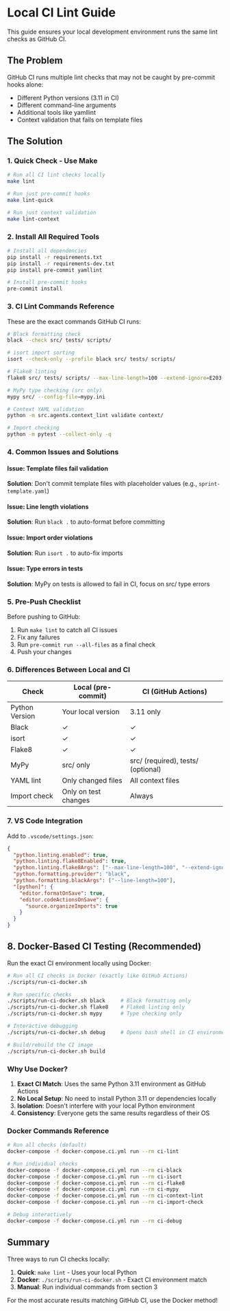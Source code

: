 # Local CI Lint Guide

This guide ensures your local development environment runs the same lint checks as GitHub CI.

## The Problem

GitHub CI runs multiple lint checks that may not be caught by pre-commit hooks alone:
- Different Python versions (3.11 in CI)
- Different command-line arguments
- Additional tools like yamllint
- Context validation that fails on template files

## The Solution

### 1. Quick Check - Use Make

```bash
# Run all CI lint checks locally
make lint

# Run just pre-commit hooks
make lint-quick

# Run just context validation
make lint-context
```

### 2. Install All Required Tools

```bash
# Install all dependencies
pip install -r requirements.txt
pip install -r requirements-dev.txt
pip install pre-commit yamllint

# Install pre-commit hooks
pre-commit install
```

### 3. CI Lint Commands Reference

These are the exact commands GitHub CI runs:

```bash
# Black formatting check
black --check src/ tests/ scripts/

# isort import sorting
isort --check-only --profile black src/ tests/ scripts/

# Flake8 linting
flake8 src/ tests/ scripts/ --max-line-length=100 --extend-ignore=E203,W503

# MyPy type checking (src only)
mypy src/ --config-file=mypy.ini

# Context YAML validation
python -m src.agents.context_lint validate context/

# Import checking
python -m pytest --collect-only -q
```

### 4. Common Issues and Solutions

#### Issue: Template files fail validation
**Solution**: Don't commit template files with placeholder values (e.g., `sprint-template.yaml`)

#### Issue: Line length violations
**Solution**: Run `black .` to auto-format before committing

#### Issue: Import order violations
**Solution**: Run `isort .` to auto-fix imports

#### Issue: Type errors in tests
**Solution**: MyPy on tests is allowed to fail in CI, focus on src/ type errors

### 5. Pre-Push Checklist

Before pushing to GitHub:

1. Run `make lint` to catch all CI issues
2. Fix any failures
3. Run `pre-commit run --all-files` as a final check
4. Push your changes

### 6. Differences Between Local and CI

| Check | Local (pre-commit) | CI (GitHub Actions) |
|-------|-------------------|---------------------|
| Python Version | Your local version | 3.11 only |
| Black | ✓ | ✓ |
| isort | ✓ | ✓ |
| Flake8 | ✓ | ✓ |
| MyPy | src/ only | src/ (required), tests/ (optional) |
| YAML lint | Only changed files | All context files |
| Import check | Only on test changes | Always |

### 7. VS Code Integration

Add to `.vscode/settings.json`:

```json
{
  "python.linting.enabled": true,
  "python.linting.flake8Enabled": true,
  "python.linting.flake8Args": ["--max-line-length=100", "--extend-ignore=E203,W503"],
  "python.formatting.provider": "black",
  "python.formatting.blackArgs": ["--line-length=100"],
  "[python]": {
    "editor.formatOnSave": true,
    "editor.codeActionsOnSave": {
      "source.organizeImports": true
    }
  }
}
```

## 8. Docker-Based CI Testing (Recommended)

Run the exact CI environment locally using Docker:

```bash
# Run all CI checks in Docker (exactly like GitHub Actions)
./scripts/run-ci-docker.sh

# Run specific checks
./scripts/run-ci-docker.sh black     # Black formatting only
./scripts/run-ci-docker.sh flake8    # Flake8 linting only
./scripts/run-ci-docker.sh mypy      # Type checking only

# Interactive debugging
./scripts/run-ci-docker.sh debug     # Opens bash shell in CI environment

# Build/rebuild the CI image
./scripts/run-ci-docker.sh build
```

### Why Use Docker?

1. **Exact CI Match**: Uses the same Python 3.11 environment as GitHub Actions
2. **No Local Setup**: No need to install Python 3.11 or dependencies locally
3. **Isolation**: Doesn't interfere with your local Python environment
4. **Consistency**: Everyone gets the same results regardless of their OS

### Docker Commands Reference

```bash
# Run all checks (default)
docker-compose -f docker-compose.ci.yml run --rm ci-lint

# Run individual checks
docker-compose -f docker-compose.ci.yml run --rm ci-black
docker-compose -f docker-compose.ci.yml run --rm ci-isort
docker-compose -f docker-compose.ci.yml run --rm ci-flake8
docker-compose -f docker-compose.ci.yml run --rm ci-mypy
docker-compose -f docker-compose.ci.yml run --rm ci-context-lint
docker-compose -f docker-compose.ci.yml run --rm ci-import-check

# Debug interactively
docker-compose -f docker-compose.ci.yml run --rm ci-debug
```

## Summary

Three ways to run CI checks locally:
1. **Quick**: `make lint` - Uses your local Python
2. **Docker**: `./scripts/run-ci-docker.sh` - Exact CI environment match
3. **Manual**: Run individual commands from section 3

For the most accurate results matching GitHub CI, use the Docker method!
